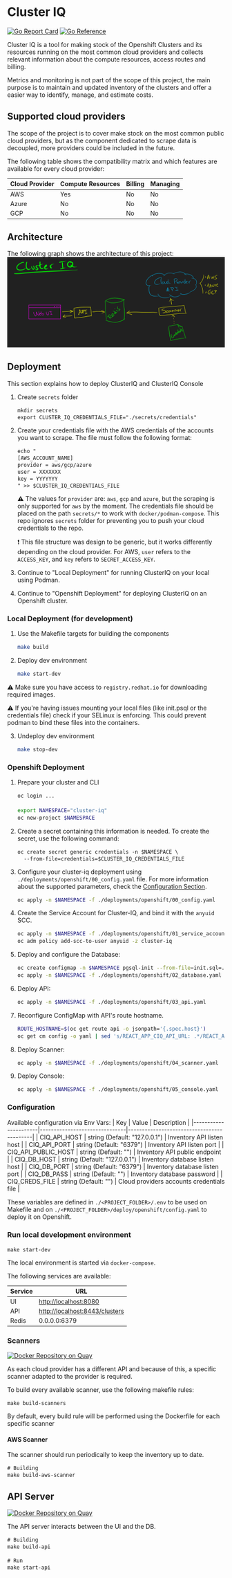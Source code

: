 # Cluster IQ

[![Go Report Card](https://goreportcard.com/badge/github.com/RHEcosystemAppEng/cluster-iq)](https://goreportcard.com/report/github.com/RHEcosystemAppEng/cluster-iq)
[![Go Reference](https://pkg.go.dev/badge/github.com/RHEcosystemAppEng/cluster-iq.svg)](https://pkg.go.dev/github.com/RHEcosystemAppEng/cluster-iq)

Cluster IQ is a tool for making stock of the Openshift Clusters and its
resources running on the most common cloud providers and collects relevant
information about the compute resources, access routes and billing.

Metrics and monitoring is not part of the scope of this project, the main
purpose is to maintain and updated inventory of the clusters and offer a easier
way to identify, manage, and estimate costs.

## Supported cloud providers

The scope of the project is to cover make stock on the most common public cloud
providers, but as the component dedicated to scrape data is decoupled, more
providers could be included in the future.

The following table shows the compatibility matrix and which features are
available for every cloud provider:

| Cloud Provider | Compute Resources | Billing | Managing |
|----------------|-------------------|---------|----------|
| AWS            | Yes               | No      | No       |
| Azure          | No                | No      | No       |
| GCP            | No                | No      | No       |


## Architecture

The following graph shows the architecture of this project:
![ClusterIQ architecture diagram](./doc/arch.png)


## Deployment
This section explains how to deploy ClusterIQ and ClusterIQ Console
1. Create `secrets` folder
    ```text
    mkdir secrets
    export CLUSTER_IQ_CREDENTIALS_FILE="./secrets/credentials"
    ```

2. Create your credentials file with the AWS credentials of the accounts you
   want to scrape. The file must follow the following format:
    ```text
    echo "
    [AWS_ACCOUNT_NAME]
    provider = aws/gcp/azure
    user = XXXXXXX
    key = YYYYYYY
    " >> $CLUSTER_IQ_CREDENTIALS_FILE
    ```
    :warning: The values for `provider` are: `aws`, `gcp` and `azure`, but the
    scraping is only supported for `aws` by the moment.  The credentials file
    should be placed on the path `secrets/*` to work with
    `docker/podman-compose`. This repo ignores `secrets` folder for preventing
    you to push your cloud credentials to the repo.

    :exclamation: This file structure was design to be generic, but it works
    differently depending on the cloud provider. For AWS, `user` refers to the
    `ACCESS_KEY`, and `key` refers to `SECRET_ACCESS_KEY`.

3. Continue to "Local Deployment" for running ClusterIQ on your local using
   Podman.
4. Continue to "Openshift Deployment" for deploying ClusterIQ on an Openshift
   cluster.

### Local Deployment (for development)
1. Use the Makefile targets for building the components
    ```sh
    make build
    ```

2. Deploy dev environment
    ```sh
    make start-dev
    ```

:warning: Make sure you have access to `registry.redhat.io` for downloading
required images.

:warning: If you're having issues mounting your local files (like init.psql or
the credentials file) check if your SELinux is enforcing. This could prevent
podman to bind these files into the containers.

3. Undeploy dev environment
    ```sh
    make stop-dev
    ```

### Openshift Deployment
1. Prepare your cluster and CLI
    ```sh
    oc login ...

    export NAMESPACE="cluster-iq"
    oc new-project $NAMESPACE
    ```

2. Create a secret containing this information is needed. To create the secret,
   use the following command:
    ```shell
    oc create secret generic credentials -n $NAMESPACE \
      --from-file=credentials=$CLUSTER_IQ_CREDENTIALS_FILE
    ```

3. Configure your cluster-iq deployment using
   `./deployments/openshift/00_config.yaml` file. For more information about the
   supported parameters, check the [Configuration Section](#configuration).
    ```sh
    oc apply -n $NAMESPACE -f ./deployments/openshift/00_config.yaml
    ```

4. Create the Service Account for Cluster-IQ, and bind it with the `anyuid` SCC.
    ```sh
    oc apply -n $NAMESPACE -f ./deployments/openshift/01_service_account.yaml
    oc adm policy add-scc-to-user anyuid -z cluster-iq
    ```

5. Deploy and configure the Database:
    ```sh
    oc create configmap -n $NAMESPACE pgsql-init --from-file=init.sql=./db/sql/init.sql
    oc apply -n $NAMESPACE -f ./deployments/openshift/02_database.yaml
    ```

6. Deploy API:
    ```sh
    oc apply -n $NAMESPACE -f ./deployments/openshift/03_api.yaml
    ```

7. Reconfigure ConfigMap with API's route hostname.
    ```sh
    ROUTE_HOSTNAME=$(oc get route api -o jsonpath='{.spec.host}')
    oc get cm config -o yaml | sed 's/REACT_APP_CIQ_API_URL: .*/REACT_APP_CIQ_API_URL: https:\/\/'$ROUTE_HOSTNAME'\/api\/v1/
    ```

7. Deploy Scanner:
    ```sh
    oc apply -n $NAMESPACE -f ./deployments/openshift/04_scanner.yaml
    ```

8. Deploy Console:
    ```sh
    oc apply -n $NAMESPACE -f ./deployments/openshift/05_console.yaml
    ```

### Configuration
Available configuration via Env Vars:
| Key                  | Value                         | Description                               |
|----------------------|-------------------------------|-------------------------------------------|
| CIQ_API_HOST         | string (Default: "127.0.0.1") | Inventory API listen host                 |
| CIQ_API_PORT         | string (Default: "6379")      | Inventory API listen port                 |
| CIQ_API_PUBLIC_HOST  | string (Default: "")          | Inventory API public endpoint             |
| CIQ_DB_HOST          | string (Default: "127.0.0.1") | Inventory database listen host            |
| CIQ_DB_PORT          | string (Default: "6379")      | Inventory database listen port            |
| CIQ_DB_PASS          | string (Default: "")          | Inventory database password               |
| CIQ_CREDS_FILE       | string (Default: "")          | Cloud providers accounts credentials file |

These variables are defined in `./<PROJECT_FOLDER>/.env` to be used on Makefile
and on `./<PROJECT_FOLDER>/deploy/openshift/config.yaml` to deploy it on Openshift.

### Run local development environment
```shell
make start-dev
```

The local environment is started via `docker-compose`.

The following services are available:

| Service        | URL                   |
|----------------|-----------------------|
| UI             | <http://localhost:8080> |
| API            | <http://localhost:8443/clusters> |
| Redis          | 0.0.0.0:6379          |

### Scanners
[![Docker Repository on Quay](https://quay.io/repository/ecosystem-appeng/cluster-iq-aws-scanner/status "Docker Repository on Quay")](https://quay.io/repository/ecosystem-appeng/cluster-iq-aws-scanner)

As each cloud provider has a different API and because of this, a specific
scanner adapted to the provider is required.

To build every available scanner, use the following makefile rules:

```shell
make build-scanners
```

By default, every build rule will be performed using the Dockerfile for each
specific scanner

#### AWS Scanner

The scanner should run periodically to keep the inventory up to date.

```shell
# Building
make build-aws-scanner
```



## API Server
[![Docker Repository on Quay](https://quay.io/repository/ecosystem-appeng/cluster-iq-api/status "Docker Repository on Quay")](https://quay.io/repository/ecosystem-appeng/cluster-iq-api)

The API server interacts between the UI and the DB.

```shell
# Building
make build-api

# Run
make start-api
```
